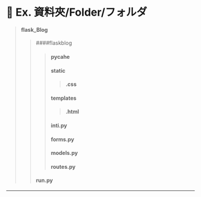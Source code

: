 # 🔹 Ex. 資料夾/Folder/フォルダ
> #### flask_Blog
>>####flaskblog
>>> #### __pycahe__
>>> #### static
>>>> #### .css
>>> #### templates
>>>> #### .html
>>> #### __inti__.py
>>> #### forms.py
>>> #### models.py
>>> #### routes.py
>> #### run.py
---
